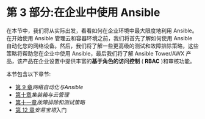 # 第 3 部分:在企业中使用 Ansible

在本节中，我们将从实际出发，看看如何在企业环境中最大限度地利用 Ansible。在开始使用 Ansible 管理云和容器环境之前，我们将首先了解如何使用 Ansible 自动化您的网络设备。然后，我们将了解一些更高级的测试和故障排除策略，这些策略将帮助您在企业中使用 Ansible，最后我们将了解 Ansible Tower/AWX 产品，该产品在企业设置中提供丰富的**基于角色的访问控制** ( **RBAC** )和审核功能。

本节包含以下章节:

*   [第 9 章](09.html)*网络自动化与Ansible*
*   [第十章](10.html)*集装箱与云管理*
*   [第十一章](11.html)*故障排除和测试策略*
*   [第 12 章](12.html)*安易宝塔*入门